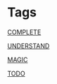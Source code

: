 # Tags

[COMPLETE](Tags%20b793d46ea133446daa88889450d15033/COMPLETE%20c6d35c88f94144e7a452b6d66e766838.md)

[UNDERSTAND](Tags%20b793d46ea133446daa88889450d15033/UNDERSTAND%205a482d53cefc44e5a126c7e72bf250a2.md)

[MAGIC](Tags%20b793d46ea133446daa88889450d15033/MAGIC%20051c38bb98c949b5a31ec12747a475d6.md)

[TODO](Tags%20b793d46ea133446daa88889450d15033/TODO%20a203fe47729f48f1be838094748438da.md)
